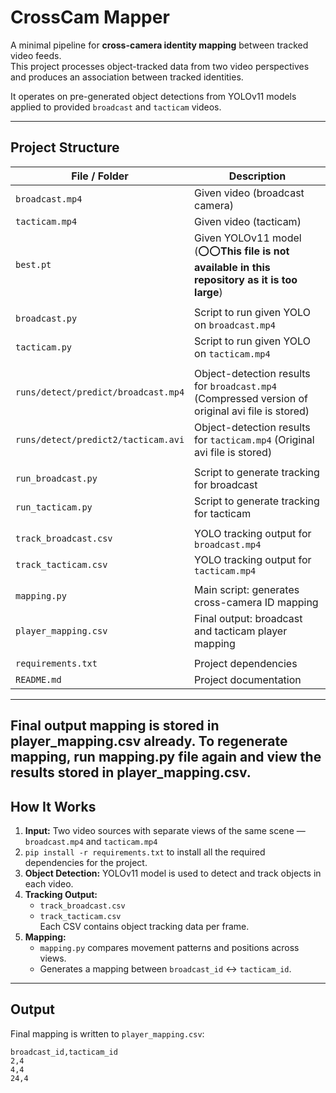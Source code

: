 # CrossCam Mapper

A minimal pipeline for **cross-camera identity mapping** between tracked video feeds.  
This project processes object-tracked data from two video perspectives and produces an association between tracked identities.  

It operates on pre-generated object detections from YOLOv11 models applied to provided `broadcast` and `tacticam` videos.

---

## Project Structure

| File / Folder                    | Description                                    |
|---------------------------------|------------------------------------------------|
| `broadcast.mp4`                  | Given video (broadcast camera)                 |
| `tacticam.mp4`                   | Given video (tacticam)                         |
| `best.pt`                        | Given YOLOv11 model (⭕⭕**This file is not available in this repository as it is too large**)   |
|                                 |                                                |
| `broadcast.py`                   | Script to run given YOLO on `broadcast.mp4`          |
| `tacticam.py`                    | Script to run given YOLO on `tacticam.mp4`           |
|                                 |                                                |
| `runs/detect/predict/broadcast.mp4`          | Object-detection results for `broadcast.mp4` (Compressed version of original avi file is stored)  |
| `runs/detect/predict2/tacticam.avi`          | Object-detection results for `tacticam.mp4` (Original avi file is stored)   |
|                                 |                                                |
| `run_broadcast.py`               | Script to generate tracking for broadcast      |
| `run_tacticam.py`                | Script to generate tracking for tacticam       |
|                                 |                                                |
| `track_broadcast.csv`            | YOLO tracking output for `broadcast.mp4`       |
| `track_tacticam.csv`             | YOLO tracking output for `tacticam.mp4`        |
|                                 |                                                |
| `mapping.py`                     | Main script: generates cross-camera ID mapping |
| `player_mapping.csv`             | Final output: broadcast and tacticam player mapping |
|                                 |                                                |
| `requirements.txt`               | Project dependencies                          |
| `README.md`                      | Project documentation                         |


---
Final output mapping is stored in player_mapping.csv already. To regenerate mapping, run mapping.py file again and view the results stored in player_mapping.csv.
---

## How It Works

1. **Input:** Two video sources with separate views of the same scene — `broadcast.mp4` and `tacticam.mp4`
2. ```pip install -r requirements.txt``` to install all the required dependencies for the project.
3. **Object Detection:** YOLOv11 model is used to detect and track objects in each video.
4. **Tracking Output:**  
    - `track_broadcast.csv`  
    - `track_tacticam.csv`  
    Each CSV contains object tracking data per frame.
5. **Mapping:**  
    - `mapping.py` compares movement patterns and positions across views.  
    - Generates a mapping between `broadcast_id` ↔ `tacticam_id`.

---

## Output

Final mapping is written to `player_mapping.csv`:

```csv
broadcast_id,tacticam_id
2,4
4,4
24,4
